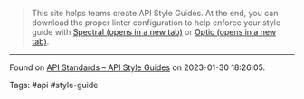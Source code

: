 > This site helps teams create API Style Guides. At the end, you can download the proper linter configuration to help enforce your style guide with [Spectral (opens in a new tab)](https://github.com/stoplightio/spectral) or [Optic (opens in a new tab)](https://github.com/opticdev/optic).

---

Found on [API Standards – API Style Guides](https://www.apistyleguides.dev/) on 2023-01-30 18:26:05.

Tags: #api #style-guide 